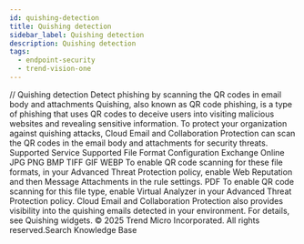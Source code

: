 ```yaml
---
id: quishing-detection
title: Quishing detection
sidebar_label: Quishing detection
description: Quishing detection
tags:
  - endpoint-security
  - trend-vision-one
---
```


/*<![CDATA[*/ $('#title').html($('meta[name=map-description]').attr('content')); /*]]>*/ Quishing detection Detect phishing by scanning the QR codes in email body and attachments Quishing, also known as QR code phishing, is a type of phishing that uses QR codes to deceive users into visiting malicious websites and revealing sensitive information. To protect your organization against quishing attacks, Cloud Email and Collaboration Protection can scan the QR codes in the email body and attachments for security threats. Supported Service Supported File Format Configuration Exchange Online JPG PNG BMP TIFF GIF WEBP To enable QR code scanning for these file formats, in your Advanced Threat Protection policy, enable Web Reputation and then Message Attachments in the rule settings. PDF To enable QR code scanning for this file type, enable Virtual Analyzer in your Advanced Threat Protection policy. Cloud Email and Collaboration Protection also provides visibility into the quishing emails detected in your environment. For details, see Quishing widgets. © 2025 Trend Micro Incorporated. All rights reserved.Search Knowledge Base